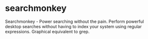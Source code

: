 # searchmonkey
Searchmonkey - Power searching without the pain. Perform powerful desktop searches without having to index your system using regular expressions. Graphical equivalent to grep.
